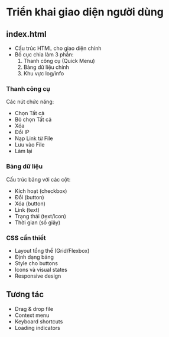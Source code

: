 # Triển khai giao diện người dùng

## index.html
- Cấu trúc HTML cho giao diện chính
- Bố cục chia làm 3 phần:
  1. Thanh công cụ (Quick Menu)
  2. Bảng dữ liệu chính
  3. Khu vực log/info

### Thanh công cụ
Các nút chức năng:
- Chọn Tất cả
- Bỏ chọn Tất cả
- Xóa
- Đổi IP
- Nạp Link từ File
- Lưu vào File
- Làm lại

### Bảng dữ liệu
Cấu trúc bảng với các cột:
- Kích hoạt (checkbox)
- Đổi (button)
- Xóa (button)
- Link (text)
- Trạng thái (text/icon)
- Thời gian (số giây)

### CSS cần thiết
- Layout tổng thể (Grid/Flexbox)
- Định dạng bảng
- Style cho buttons
- Icons và visual states
- Responsive design

## Tương tác
- Drag & drop file
- Context menu
- Keyboard shortcuts
- Loading indicators

